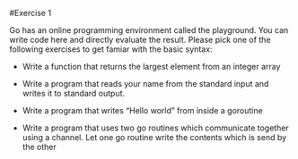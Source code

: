 #Exercise 1 

Go has an online programming environment called the playground. You can write code here and directly evaluate the result. Please pick one of the following exercises to get famiar with the basic syntax:  

- Write a function that returns the largest element from an integer array 

- Write a program that reads your name from the standard input and writes it to standard output.  

- Write a program that writes “Hello world” from inside a goroutine  

- Write a program that uses two go routines which communicate together using a channel. Let one go routine write the contents which is send by the other  
